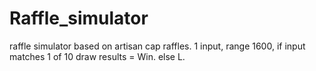 # Raffle_simulator
raffle simulator based on artisan cap raffles. 1 input, range 1600, if input matches 1 of 10 draw results = Win. else L.
